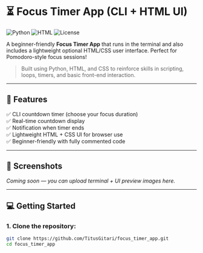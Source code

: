 # ⏳ Focus Timer App (CLI + HTML UI)

![Python](https://img.shields.io/badge/Python-3.11-blue.svg)
![HTML](https://img.shields.io/badge/Frontend-HTML%2FCSS-orange)
![License](https://img.shields.io/badge/License-MIT-green)

A beginner-friendly **Focus Timer App** that runs in the terminal and also includes a lightweight optional HTML/CSS user interface. Perfect for Pomodoro-style focus sessions!

> Built using Python, HTML, and CSS to reinforce skills in scripting, loops, timers, and basic front-end interaction.

---

## 🚀 Features

✅ CLI countdown timer (choose your focus duration)  
✅ Real-time countdown display  
✅ Notification when timer ends  
✅ Lightweight HTML + CSS UI for browser use  
✅ Beginner-friendly with fully commented code

---

## 📸 Screenshots

*Coming soon — you can upload terminal + UI preview images here.*

---

## 💻 Getting Started

### 1. Clone the repository:
```bash
git clone https://github.com/TitusGitari/focus_timer_app.git
cd focus_timer_app
